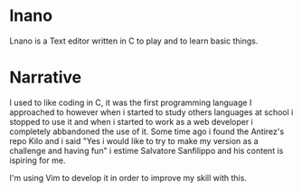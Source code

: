 # lnano
Lnano is a Text editor written in C to play and to learn basic things.



# Narrative
I used to like coding in C, it was the first programming language I approached to 
however  when i started to study others languages at school i stopped to use it
and when i started to work as a web developer i completely abbandoned the use of it.
Some time ago i found the Antirez's repo Kilo and i said "Yes i would like to try to make
my version as a challenge and having fun" i estime Salvatore Sanfilippo and his content is ispiring for me.

I'm using Vim to develop it in order to improve my skill with this.
